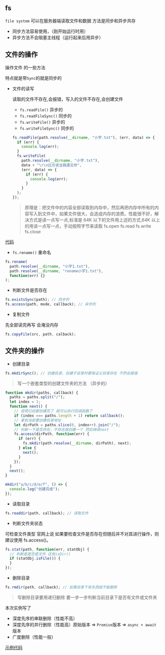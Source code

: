 ## fs

`file system` 可以在服务器端读取文件和数据 方法是同步和异步共存

- 同步方法容易使用，（刚开始运行时用）
- 异步方法不会阻塞主线程（运行起来后用异步）

## 文件的操作

操作文件 的一些方法

特点就是带`Sync`的就是同步的

- 文件的读写

  读取的文件不存在,会报错，写入的文件不存在,会创建文件

  - `fs.readFile()` 异步的
  - `fs.readFileSync()` 同步的
  - `fs.writeFile()` 异步的
  - `fs.writeFileSync()` 同步的

  ```javascript
  fs.readFile(path.resolve(__dirname, "小宇.txt"), (err, data) => {
    if (err) {
      console.log(err);
    }
    fs.writeFile(
      path.resolve(__dirname, "小宇.txt"),
      data + "\r\n比方说当我遇见你",
      (err, data) => {
        if (err) {
          console.log(err);
        }
      }
    );
  });
  ```

  > 原理是：把文件中的内容全部读取到内存中，然后再把内存中所有的内容写入到文件中，如果文件很大，会造成内存的浪费。性能很不好，解决方式是读一点写一点,标准是 64K 以下的文件用上述的方式,64K 以上的用读一点写一点，手动按照字节来读取 fs.open fs.read fs.write fs.close

[代码][1]

- `fs.rename()` 重命名

```javascript
fs.rename(
  path.resolve(__dirname, "小宇1.txt"),
  path.resolve(__dirname, "rename小宇1.txt"),
  function(err) {}
);
```

- 判断文件是否存在

```javascript
fs.existsSync(path); // 同步的
fs.access(path, mode, callback); // 异步的
```

- 复制文件

先全部读完再写 会淹没内存

```javascript
fs.copyFile(src, path, calback);
```

## 文件夹的操作

- 创建目录

```javascript
fs.mkdirSync(); // 创建目录，创建子目录时要保证父目录存在 不然会报错
```

> 写一个嵌套类型的创建文件夹的方法 （异步的）

```javascript
function mkdir(paths, callback) {
  paths = paths.split("/");
  let index = 1;
  function next() {
    // 说明已经都创建完了 就可以执行回调函数了
    if (index === paths.length + 1) return callback();
    // 拿到当前要创建目录地址
    let dirPath = paths.slice(0, index++).join("/");
    // 判断一下是否存在，不存在就创建一个 然后继续next
    fs.access(dirPath, function(err) {
      if (err) {
        fs.mkdir(path.resolve(__dirname, dirPath), next);
      } else {
        next();
      }
    });
  }
  next();
}

mkdir("a/b/c/d/e/f", () => {
  console.log("创建完成");
});
```

- 读取目录

```javascript
fs.readdir(path, callback); // 读取文件
```

- 判断文件夹状态

可检查文件类型 官网上说 如果要检查文件是否存在但随后并不对其进行操作，则建议使用 fs.access()。

```javascript
fs.stat(path, function(err, statObj) {
  // 判断是是否是文件 还有isDir()
  if (statObj.isFile()) {
  }
});
```

- 删除目录

```javascript
fs.rmdir(path, callback); // 如果目录下有东西就不能删除
```

> 写删除目录要用递归删除 要一步一步判断当前目录下是否有文件或文件夹

本次实例写了

- 深度先序的串联删除（性能不高）
- 深度先序的并行删除（性能高）原始版本 => `Promise`版本 => `async + await` 版本
- 广度删除（性能一般）

[示例代码][2]

[1]: ./fs.js
[2]: ./fs的方法.js
